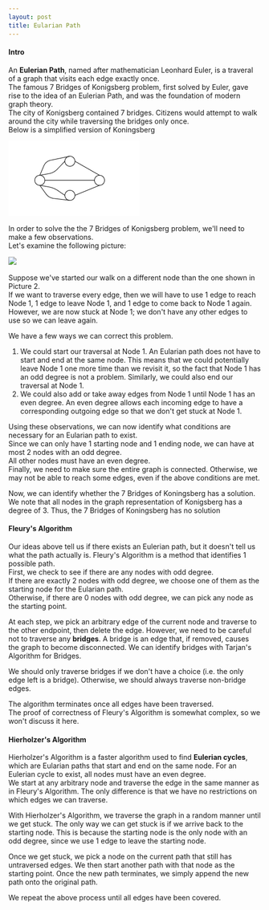 ```yaml
---
layout: post
title: Eularian Path
---
```

#### Intro
An **Eulerian Path**, named after mathematician Leonhard Euler, is a traveral of a graph that visits each edge exactly once.  
The famous 7 Bridges of Konigsberg problem, first solved by Euler, gave rise to the idea of an Eulerian Path, and was the foundation of modern graph theory.  
The city of Konigsberg contained 7 bridges. Citizens would attempt to walk around the city while traversing the bridges only once.  
Below is a simplified version of Koningsberg  

![](/images/Pic5.PNG)

In order to solve the the 7 Bridges of Konigsberg problem, we'll need to make a few observations.  
Let's examine the following picture:  

![](/images/Pic5.1.PNG)

Suppose we've started our walk on a different node than the one shown in Picture 2.  
If we want to traverse every edge, then we will have to use 1 edge to reach Node 1, 1 edge to leave Node 1, and 1 edge to come back to Node 1 again.  
However, we are now stuck at Node 1; we don't have any other edges to use so we can leave again.  

We have a few ways we can correct this problem.  
1. We could start our traversal at Node 1. An Eularian path does not have to start and end at the same node. This means that we could potentially leave Node 1 one more time than we revisit it, so the fact that Node 1 has an odd degree is not a problem. Similarly, we could also end our traversal at Node 1. 
2. We could also add or take away edges from Node 1 until Node 1 has an even degree. An even degree allows each incoming edge to have a corresponding outgoing edge so that we don't get stuck at Node 1.  
  
Using these observations, we can now identify what conditions are necessary for an Eularian path to exist.  
Since we can only have 1 starting node and 1 ending node, we can have at most 2 nodes with an odd degree.  
All other nodes must have an even degree.  
Finally, we need to make sure the entire graph is connected. Otherwise, we may not be able to reach some edges, even if the above conditions are met.

Now, we can identify whether the 7 Bridges of Koningsberg has a solution.  
We note that all nodes in the graph representation of Konigsberg has a degree of 3. Thus, the 7 Bridges of Koningsberg has no solution

#### Fleury's Algorithm
Our ideas above tell us if there exists an Eulerian path, but it doesn't tell us what the path actually is. Fleury's Algorithm is a method that identifies 1 possible path.  
First, we check to see if there are any nodes with odd degree.  
If there are exactly 2 nodes with odd degree, we choose one of them as the starting node for the Eularian path.  
Otherwise, if there are 0 nodes with odd degree, we can pick any node as the starting point.  

At each step, we pick an arbitrary edge of the current node and traverse to the other endpoint, then delete the edge. However, we need to be careful not to traverse any **bridges**. A bridge is an edge that, if removed, causes the graph to become disconnected. We can identify bridges with Tarjan's Algorithm for Bridges.  

We should only traverse bridges if we don't have a choice (i.e. the only edge left is a bridge). Otherwise, we should always traverse non-bridge edges.  

The algorithm terminates once all edges have been traversed.  
The proof of correctness of Fleury's Algorithm is somewhat complex, so we won't discuss it here.  

#### Hierholzer's Algorithm
Hierholzer's Algorithm is a faster algorithm used to find **Eulerian cycles**, which are Eularian paths that start and end on the same node. For an Eulerian cycle to exist, all nodes must have an even degree.  
We start at any arbitrary node and traverse the edge in the same manner as in Fleury's Algorithm. The only difference is that we have no restrictions on which edges we can traverse. 

With Hierholzer's Algorithm, we traverse the graph in a random manner until we get stuck. The only way we can get stuck is if we arrive back to the starting node. This is because the starting node is the only node with an odd degree, since we use 1 edge to leave the starting node.  

Once we get stuck, we pick a node on the current path that still has untraversed edges. We then start another path with that node as the starting point. Once the new path terminates, we simply append the new path onto the original path.  

We repeat the above process until all edges have been covered.







